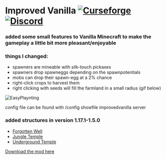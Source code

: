 # Improved Vanilla [![Curseforge](http://cf.way2muchnoise.eu/full_392827_downloads.svg)](https://www.curseforge.com/minecraft/mc-mods/improved-vanilla) [![Discord](https://img.shields.io/discord/639540436524072970?color=0a48c4&label=%20&logo=discord&logoColor=FFF)](https://discord.gg/bhUaWhq)

### added some small features to Vanilla Minecraft to make the gameplay a little bit more pleasant/enjoyable

### things I changed:

 - spawners are mineable with silk-touch pickaxes
 - spawners drop spawneggs depending on the spawnpotentials
 - mobs can drop their spawn-egg at a 2% chance
 - right-click crops to harvest them
 - right clicking with seeds will fill the farmland in a small radius (gif below)
 
 ![EasyPlaynting](https://i.ibb.co/LCLZJZK/Easy-Planting.gif)

config file can be found with /config showfile improvedvanilla server


### added structures in version 1.17.1-1.5.0  
 - [Forgotten Well](https://github.com/tristankechlo/ImprovedVanilla/wiki/Structures#forgotten-well)
 - [Jungle Temple](https://github.com/tristankechlo/ImprovedVanilla/wiki/Structures#jungle-temple)
 - [Underground Temple](https://github.com/tristankechlo/ImprovedVanilla/wiki/Structures#underground-temple)


[Download the mod here](https://www.curseforge.com/minecraft/mc-mods/improved-vanilla)
